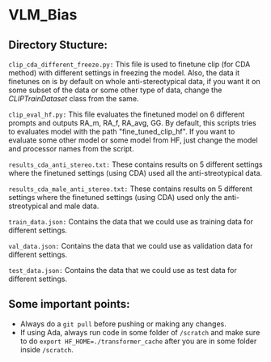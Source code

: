 # VLM_Bias

## Directory Stucture:

`clip_cda_different_freeze.py:` This file is used to finetune clip (for CDA method) with different settings in freezing the model. Also, the data it finetunes on is by default on whole anti-stereotypical data, if you want it on some subset of the data or some other type of data, change the _CLIPTrainDataset_ class from the same.

`clip_eval_hf.py:` This file evaluates the finetuned model on 6 different prompts and outputs RA_m, RA_f, RA_avg, GG. By default, this scripts tries to evaluates model with the path "fine_tuned_clip_hf". If you want to evaluate some other model or some model from HF, just change the model and processor names from the script.

`results_cda_anti_stereo.txt:` These contains results on 5 different settings where the finetuned settings (using CDA) used all the anti-streotypical data.

`results_cda_male_anti_stereo.txt:` These contains results on 5 different settings where the finetuned settings (using CDA) used only the anti-streotypical and male data.

`train_data.json:` Contains the data that we could use as training data for different settings.

`val_data.json:` Contains the data that we could use as validation data for different settings.

`test_data.json:` Contains the data that we could use as test data for different settings.

## Some important points:

- Always do a `git pull` before pushing or making any changes.
- If using Ada, always run code in some folder of `/scratch` and make sure to do `export HF_HOME=./transformer_cache` after you are in some folder inside `/scratch`.